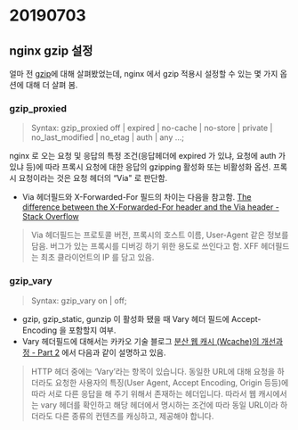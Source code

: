 # 20190703
## nginx gzip 설정

얼마 전 [gzip](https://github.com/iamkyu/TIL/blob/master/til/2019q2.md#gzip)에 대해 살펴봤었는데, nginx 에서 gzip 적용시 설정할 수 있는 몇 가지 옵션에 대해 더 살펴 봄.

### gzip_proxied
> Syntax: gzip_proxied off | expired | no-cache | no-store | private | no_last_modified | no_etag | auth | any …;

nginx 로 오는 요청 및 응답의 특정 조건(응답헤더에 expired 가 있냐, 요청에 auth 가 있냐 등)에 따라 프록시 요청에 대한 응답의 gzipping 활성화 또는 비활성화 옵션. 프록시 요청이라는 것은 요청 헤더의 “Via" 로 판단함.

- Via 헤더필드와 X-Forwarded-For 필드의 차이는 다음을 참고함. [The difference between the X-Forwarded-For header and the Via header - Stack Overflow](https://stackoverflow.com/questions/15248785/the-difference-between-the-x-forwarded-for-header-and-the-via-header)

> Via  헤더필드는 프로토콜 버전, 프록시의 호스트 이름, User-Agent 같은 정보를 담음. 버그가 있는 프록시를 디버깅 하기 위한 용도로 쓰인다고 함. XFF 헤더필드는 최초 클라이언트의 IP 를 담고 있음.


### gzip_vary
> Syntax: gzip_vary on | off;

- gzip, gzip_static, gunzip 이 활성화 됐을 때 Vary 헤더 필드에  Accept-Encoding 을 포함할지 여부.
- Vary 헤더필드에 대해서는 카카오 기술 블로그 [분산 웹 캐시 (Wcache)의 개선과정 - Part 2](http://tech.kakao.com/2017/10/23/wcache-2/) 에서 다음과 같이 설명하고 있음.

> HTTP 헤더 중에는 ‘Vary’라는 항목이 있습니다. 동일한 URL에 대해 요청을 하더라도 요청한 사용자의 특징(User Agent, Accept Encoding, Origin 등등)에 따라 서로 다른 응답을 해 주기 위해서 존재하는 헤더입니다. 따라서 웹 캐시에서는 vary 헤더를 확인하고 해당 헤더에서 명시하는 조건에 따라 동일 URL이라 하더라도 다른 종류의 컨텐츠를 캐싱하고, 제공해야 합니다.
